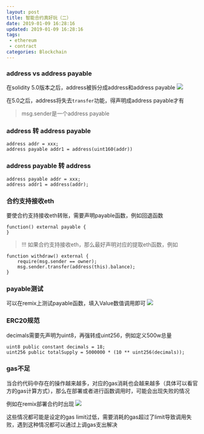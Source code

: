 ```yaml
---
layout: post
title: 智能合约真好玩（二）
date: 2019-01-09 16:28:16
updated: 2019-01-09 16:28:16
tags: 
 - ethereum
 - contract
categories: Blockchain
---
```


### address vs address payable

在solidity 5.0版本之后，address被拆分成address和address payable
![](http://images.zyhang.com/19-1-9/3339005.jpg)

在5.0之后，address将失去`transfer`功能，得声明成address payable才有

> msg.sender是一个address payable

<!-- More -->

### address 转 address payable

```sol
address addr = xxx;
address payable addr1 = address(uint160(addr))
```

### address payable 转 address

```sol
address payable addr = xxx;
address addr1 = address(addr);
```

### 合约支持接收eth

要使合约支持接收eth转账，需要声明payable函数，例如回退函数
```sol
function() external payable {
}
```

> !!! 如果合约支持接收eth，那么最好声明对应的提取eth函数，例如

```sol
function withdraw() external {
    require(msg.sender == owner);
    msg.sender.transfer(address(this).balance);
}
```

### payable测试

可以在remix上测试payable函数，填入Value数值调用即可
![](http://images.zyhang.com/19-1-9/9265427.jpg)

### ERC20规范

decimals需要先声明为uint8，再强转成uint256，例如定义500w总量
```sol
uint8 public constant decimals = 18;
uint256 public totalSupply = 5000000 * (10 ** uint256(decimals));
```

### gas不足

当合约代码中存在的操作越来越多，对应的gas消耗也会越来越多（具体可以看官方的gas计算方式），那么在部署或者进行函数调用时，可能会出现失败的情况

例如在remix部署合约时出现
![](http://images.zyhang.com/19-1-9/95151998.jpg)

这些情况都可能是设定的gas limit过低，需要消耗的gas超过了limit导致调用失败，遇到这种情况都可以通过上调gas支出解决

